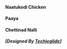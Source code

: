 #### Naatukodi Chicken 
#### Paaya 
#### Chettinad Nalli 
##### [Designed By [Techieglide](https://web.archive.org/web/20220926125449/https://www.techieglide.com/)]
